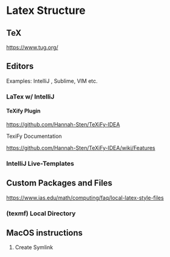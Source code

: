 # Latex Structure

## TeX

https://www.tug.org/

## Editors

Examples:
IntelliJ , Sublime, VIM etc.

### LaTex w/ IntelliJ

#### TeXify Plugin

https://github.com/Hannah-Sten/TeXiFy-IDEA

TexiFy Documentation

https://github.com/Hannah-Sten/TeXiFy-IDEA/wiki/Features

### IntelliJ Live-Templates

## Custom Packages and Files

https://www.ias.edu/math/computing/faq/local-latex-style-files

### (texmf) Local Directory 

## MacOS instructions

1. Create Symlink 




